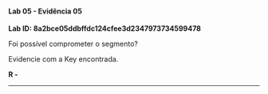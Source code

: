 
#### Lab 05 - Evidência 05

**Lab ID:  8a2bce05ddbffdc124cfee3d2347973734599478**


Foi possível comprometer o segmento?  
  
Evidencie com a Key encontrada.

**R -**

---
